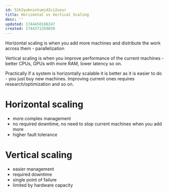 ```yaml
---
id: 51h2yuknintumjd2ci2uzur
title: Horizontal vs Vertical Scaling
desc: ''
updated: 1744450188247
created: 1744371359859
---
```

Horizontal scaling is when you add more machines and distribute the work across them - parallelization

Vertical scaling is when you improve performance of the current machines - better CPUs, GPUs with more RAM, lower latency so on.

Practically if a system is horizontally scalable it is better as it is easier to do - you just buy new machines. Improving current ones requires research/optimization and so on.

# Horizontal scaling
- more complex management
- no required downtime, no need to stop current machines when you add more
- higher fault tolerance

# Vertical scaling
- easier management
- required downtime
- single point of failure
- limited by hardware capacity
